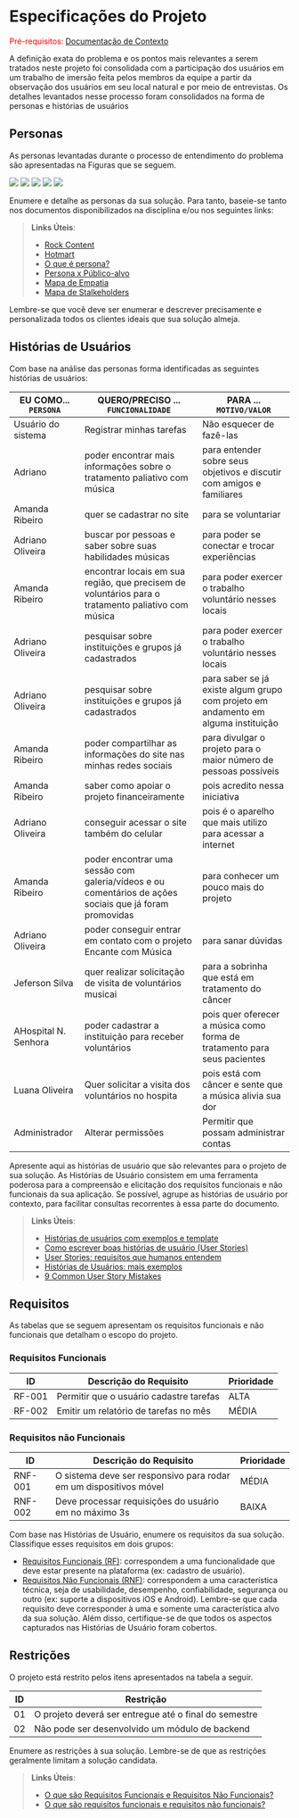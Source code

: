 # Especificações do Projeto

<span style="color:red">Pré-requisitos: <a href="1-Documentação de Contexto.md"> Documentação de Contexto</a></span>

A definição exata do problema e os pontos mais relevantes a serem tratados neste projeto foi consolidada com a participação dos usuários em um trabalho de imersão feita pelos membros da equipe a partir da observação dos usuários em seu local natural e por meio de entrevistas. Os detalhes levantados nesse processo foram consolidados na forma de personas e histórias de usuários


## Personas

As personas levantadas durante o processo de entendimento do problema são apresentadas na Figuras que se seguem.

<img src="img/Amanda.png">
<img src="img/Adriano Oliveira.png">
<img src="img/Jeferson Silva.png">
<img src="img/Luana Oliveira.png">
<img src="img/Instituição.png">


Enumere e detalhe as personas da sua solução. Para tanto, baseie-se tanto nos documentos disponibilizados na disciplina e/ou nos seguintes links:

> **Links Úteis**:
> - [Rock Content](https://rockcontent.com/blog/personas/)
> - [Hotmart](https://blog.hotmart.com/pt-br/como-criar-persona-negocio/)
> - [O que é persona?](https://resultadosdigitais.com.br/blog/persona-o-que-e/)
> - [Persona x Público-alvo](https://flammo.com.br/blog/persona-e-publico-alvo-qual-a-diferenca/)
> - [Mapa de Empatia](https://resultadosdigitais.com.br/blog/mapa-da-empatia/)
> - [Mapa de Stalkeholders](https://www.racecomunicacao.com.br/blog/como-fazer-o-mapeamento-de-stakeholders/)
>
Lembre-se que você deve ser enumerar e descrever precisamente e personalizada todos os clientes ideais que sua solução almeja.

## Histórias de Usuários

Com base na análise das personas forma identificadas as seguintes histórias de usuários:

|EU COMO... `PERSONA`| QUERO/PRECISO ... `FUNCIONALIDADE` |PARA ... `MOTIVO/VALOR`                 |
|--------------------|------------------------------------|----------------------------------------|
|Usuário do sistema  | Registrar minhas tarefas           | Não esquecer de fazê-las               |
|Adriano             | poder encontrar mais informações sobre o tratamento paliativo com música    | para entender sobre seus objetivos e discutir com amigos e familiares  |
|Amanda Ribeiro      | quer se cadastrar no site                 | para se voluntariar  |
|Adriano Oliveira    | buscar por pessoas e saber sobre suas habilidades músicas                  | para poder se conectar e trocar experiências |
|Amanda Ribeiro        | encontrar locais em sua região, que precisem de voluntários para o tratamento paliativo com música                  | para poder exercer o trabalho voluntário nesses locais  |
|Adriano Oliveira         | pesquisar sobre instituições e grupos já cadastrados                 | para poder exercer o trabalho voluntário nesses locais |
|Adriano Oliveira       | pesquisar sobre instituições e grupos já cadastrados                 | para saber se já existe algum grupo com projeto em andamento em alguma instituição |
|Amanda Ribeiro       | poder compartilhar as informações do site nas minhas redes sociais                  | para divulgar o projeto para o maior número de pessoas possíveis |
|Amanda Ribeiro       | saber como apoiar o projeto financeiramente                 | pois acredito nessa iniciativa |
|Adriano Oliveira       | conseguir acessar o site também do celular                 | pois é o aparelho que mais utilizo para acessar a internet |
|Amanda Ribeiro       | poder encontrar uma sessão com galeria/vídeos e ou comentários de ações sociais que já foram promovidas                | para conhecer um pouco mais do projeto |
|Adriano Oliveira       | poder conseguir entrar em contato com o projeto Encante com Música                | para sanar dúvidas |
|Jeferson Silva        | quer realizar solicitação de visita de voluntários musicai                 | para a sobrinha que está em tratamento do câncer |
|AHospital N. Senhora       | poder cadastrar a instituição para receber voluntários                  | pois quer oferecer a música como forma de tratamento para seus pacientes |
|Luana Oliveira       | Quer solicitar a visita dos voluntários no hospita                 | pois está com câncer e sente que a música alivia sua dor |
|Administrador       | Alterar permissões                 | Permitir que possam administrar contas |


Apresente aqui as histórias de usuário que são relevantes para o projeto de sua solução. As Histórias de Usuário consistem em uma ferramenta poderosa para a compreensão e elicitação dos requisitos funcionais e não funcionais da sua aplicação. Se possível, agrupe as histórias de usuário por contexto, para facilitar consultas recorrentes à essa parte do documento.

> **Links Úteis**:
> - [Histórias de usuários com exemplos e template](https://www.atlassian.com/br/agile/project-management/user-stories)
> - [Como escrever boas histórias de usuário (User Stories)](https://medium.com/vertice/como-escrever-boas-users-stories-hist%C3%B3rias-de-usu%C3%A1rios-b29c75043fac)
> - [User Stories: requisitos que humanos entendem](https://www.luiztools.com.br/post/user-stories-descricao-de-requisitos-que-humanos-entendem/)
> - [Histórias de Usuários: mais exemplos](https://www.reqview.com/doc/user-stories-example.html)
> - [9 Common User Story Mistakes](https://airfocus.com/blog/user-story-mistakes/)

## Requisitos

As tabelas que se seguem apresentam os requisitos funcionais e não funcionais que detalham o escopo do projeto.

### Requisitos Funcionais

|ID    | Descrição do Requisito  | Prioridade |
|------|-----------------------------------------|----|
|RF-001| Permitir que o usuário cadastre tarefas | ALTA | 
|RF-002| Emitir um relatório de tarefas no mês   | MÉDIA |


### Requisitos não Funcionais

|ID     | Descrição do Requisito  |Prioridade |
|-------|-------------------------|----|
|RNF-001| O sistema deve ser responsivo para rodar em um dispositivos móvel | MÉDIA | 
|RNF-002| Deve processar requisições do usuário em no máximo 3s |  BAIXA | 

Com base nas Histórias de Usuário, enumere os requisitos da sua solução. Classifique esses requisitos em dois grupos:

- [Requisitos Funcionais
 (RF)](https://pt.wikipedia.org/wiki/Requisito_funcional):
 correspondem a uma funcionalidade que deve estar presente na
  plataforma (ex: cadastro de usuário).
- [Requisitos Não Funcionais
  (RNF)](https://pt.wikipedia.org/wiki/Requisito_n%C3%A3o_funcional):
  correspondem a uma característica técnica, seja de usabilidade,
  desempenho, confiabilidade, segurança ou outro (ex: suporte a
  dispositivos iOS e Android).
Lembre-se que cada requisito deve corresponder à uma e somente uma
característica alvo da sua solução. Além disso, certifique-se de que
todos os aspectos capturados nas Histórias de Usuário foram cobertos.

## Restrições

O projeto está restrito pelos itens apresentados na tabela a seguir.

|ID| Restrição                                             |
|--|-------------------------------------------------------|
|01| O projeto deverá ser entregue até o final do semestre |
|02| Não pode ser desenvolvido um módulo de backend        |


Enumere as restrições à sua solução. Lembre-se de que as restrições geralmente limitam a solução candidata.

> **Links Úteis**:
> - [O que são Requisitos Funcionais e Requisitos Não Funcionais?](https://codificar.com.br/requisitos-funcionais-nao-funcionais/)
> - [O que são requisitos funcionais e requisitos não funcionais?](https://analisederequisitos.com.br/requisitos-funcionais-e-requisitos-nao-funcionais-o-que-sao/)
